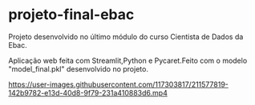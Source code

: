 # projeto-final-ebac
Projeto desenvolvido no último módulo do curso Cientista de Dados da Ebac.


Aplicação web feita com Streamlit,Python e Pycaret.Feito com o modelo "model_final.pkl" desenvolvido no projeto.

https://user-images.githubusercontent.com/117303817/211577819-142b9782-e13d-40d8-9f79-231a410883d6.mp4

